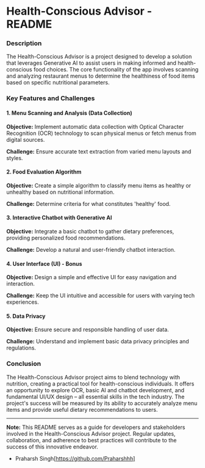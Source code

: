# Health-Conscious Advisor - README


### Description

The Health-Conscious Advisor is a project designed to develop a solution that leverages Generative AI to assist users in making informed and health-conscious food choices. 
The core functionality of the app involves scanning and analyzing restaurant menus to determine the healthiness of food items based on specific nutritional parameters.

### Key Features and Challenges

#### 1. Menu Scanning and Analysis (Data Collection)

**Objective:** Implement automatic data collection with Optical Character Recognition (OCR) technology to scan physical menus or fetch menus from digital sources.

**Challenge:** Ensure accurate text extraction from varied menu layouts and styles.

#### 2. Food Evaluation Algorithm

**Objective:** Create a simple algorithm to classify menu items as healthy or unhealthy based on nutritional information.

**Challenge:** Determine criteria for what constitutes 'healthy' food.

#### 3. Interactive Chatbot with Generative AI

**Objective:** Integrate a basic chatbot to gather dietary preferences, providing personalized food recommendations.

**Challenge:** Develop a natural and user-friendly chatbot interaction.

#### 4. User Interface (UI) - Bonus

**Objective:** Design a simple and effective UI for easy navigation and interaction.

**Challenge:** Keep the UI intuitive and accessible for users with varying tech experiences.

#### 5. Data Privacy

**Objective:** Ensure secure and responsible handling of user data.

**Challenge:** Understand and implement basic data privacy principles and regulations.

### Conclusion

The Health-Conscious Advisor project aims to blend technology with nutrition, creating a practical tool for health-conscious individuals.
It offers an opportunity to explore OCR, basic AI and chatbot development, and fundamental UI/UX design – all essential skills in the tech industry. 
The project's success will be measured by its ability to accurately analyze menu items and provide useful dietary recommendations to users.

---

**Note:** This README serves as a guide for developers and stakeholders involved in the Health-Conscious Advisor project. Regular updates, collaboration, and adherence to best practices will contribute to the success of this innovative endeavor.

- Praharsh Singh[https://github.com/Praharshhh]
